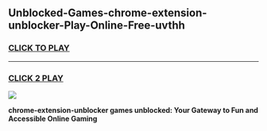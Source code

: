 
## Unblocked-Games-chrome-extension-unblocker-Play-Online-Free-uvthh
<h3>
<a href="https://premium76.site?title=chrome-extension-unblocker&ref=26A">CLICK TO PLAY</a></h3>
<hr>

<h3>
<a href="https://premium76.site?title=chrome-extension-unblocker&ref=26A">CLICK 2 PLAY</a>
  
</h3>

<a href="https://premium76.site?title=chrome-extension-unblocker&ref=26A"><img src="https://clearcache.store/games.png"></a>


**chrome-extension-unblocker games unblocked: Your Gateway to Fun and Accessible Online Gaming**
